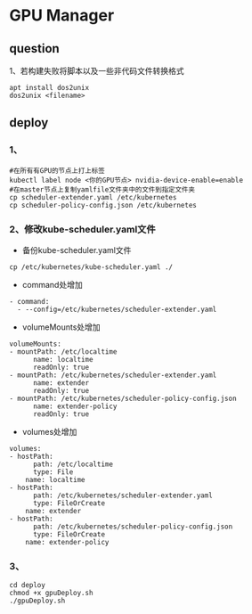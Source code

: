 # GPU Manager

## question

1、若构建失败将脚本以及一些非代码文件转换格式

```
apt install dos2unix
dos2unix <filename>
```

## deploy

### 1、

``````
#在所有有GPU的节点上打上标签
kubectl label node <你的GPU节点> nvidia-device-enable=enable
#在master节点上复制yamlfile文件夹中的文件到指定文件夹
cp scheduler-extender.yaml /etc/kubernetes
cp scheduler-policy-config.json /etc/kubernetes
``````

### 2、修改kube-scheduler.yaml文件

- 备份kube-scheduler.yaml文件

``````
cp /etc/kubernetes/kube-scheduler.yaml ./
``````

- command处增加

``````
- command:
  - --config=/etc/kubernetes/scheduler-extender.yaml
``````

- volumeMounts处增加

``````
volumeMounts:
- mountPath: /etc/localtime
      name: localtime
      readOnly: true
- mountPath: /etc/kubernetes/scheduler-extender.yaml
      name: extender
      readOnly: true
- mountPath: /etc/kubernetes/scheduler-policy-config.json
      name: extender-policy
      readOnly: true
``````

- volumes处增加

``````
volumes:
- hostPath:
      path: /etc/localtime
      type: File
    name: localtime
- hostPath:
      path: /etc/kubernetes/scheduler-extender.yaml
      type: FileOrCreate
    name: extender
- hostPath:
      path: /etc/kubernetes/scheduler-policy-config.json
      type: FileOrCreate
    name: extender-policy
``````

### 3、

``````
cd deploy
chmod +x gpuDeploy.sh
./gpuDeploy.sh
``````

